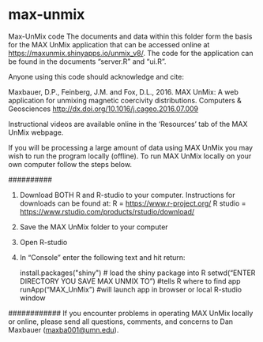 # max-unmix
Max-UnMix code
The documents and data within this folder form the basis for the MAX UnMix application that can be accessed online at https://maxunmix.shinyapps.io/unmix_v8/. The code for the application can be found in the documents “server.R” and “ui.R”. 

Anyone using this code should acknowledge and cite:

Maxbauer, D.P., Feinberg, J.M. and Fox, D.L., 2016. MAX UnMix: A web application for unmixing magnetic coercivity distributions. Computers & Geosciences http://dx.doi.org/10.1016/j.cageo.2016.07.009

Instructional videos are available online in the ‘Resources’ tab of the MAX UnMix webpage.

If you will be processing a large amount of data using MAX UnMix you may wish to run the program locally (offline). To run MAX UnMix locally on your own computer follow the steps below.

##########
1. Download BOTH R and R-studio to your computer. Instructions for downloads can be found at:
	R = https://www.r-project.org/
	R studio = https://www.rstudio.com/products/rstudio/download/

2. Save the MAX UnMix folder to your computer 

3. Open R-studio

4. In “Console” enter the following text and hit return: 
	
	install.packages("shiny") # load the shiny package into R
	setwd(“ENTER DIRECTORY YOU SAVE MAX UNMIX TO”) #tells R where to find app
	runApp(“MAX_UnMix”) #will launch app in browser or local R-studio window

############
If you encounter problems in operating MAX UnMix locally or online, please send all questions, comments, and concerns to Dan Maxbauer (maxba001@umn.edu).
